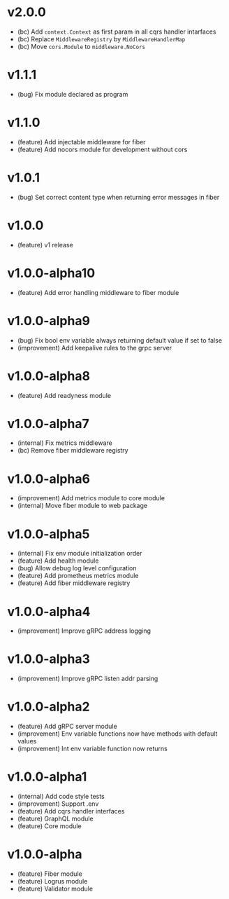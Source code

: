 # v2.0.0

- (bc) Add `context.Context` as first param in all cqrs handler intarfaces
- (bc) Replace `MiddlewareRegistry` by `MiddlewareHandlerMap`
- (bc) Move `cors.Module` to `middleware.NoCors`

# v1.1.1

- (bug) Fix module declared as program

# v1.1.0

- (feature) Add injectable middleware for fiber
- (feature) Add nocors module for development without cors

# v1.0.1

- (bug) Set correct content type when returning error messages in fiber

# v1.0.0

- (feature) v1 release

# v1.0.0-alpha10

- (feature) Add error handling middleware to fiber module

# v1.0.0-alpha9

- (bug) Fix bool env variable always returning default value if set to false
- (improvement) Add keepalive rules to the grpc server

# v1.0.0-alpha8

- (feature) Add readyness module

# v1.0.0-alpha7

- (internal) Fix metrics middleware
- (bc) Remove fiber middleware registry

# v1.0.0-alpha6

- (improvement) Add metrics module to core module
- (internal) Move fiber module to web package

# v1.0.0-alpha5

- (internal) Fix env module initialization order
- (feature) Add health module
- (bug) Allow debug log level configuration
- (feature) Add prometheus metrics module
- (feature) Add fiber middleware registry

# v1.0.0-alpha4

- (improvement) Improve gRPC address logging

# v1.0.0-alpha3

- (improvement) Improve gRPC listen addr parsing

# v1.0.0-alpha2

- (feature) Add gRPC server module
- (improvement) Env variable functions now have methods with default values
- (improvement) Int env variable function now returns

# v1.0.0-alpha1

- (internal) Add code style tests
- (improvement) Support .env
- (feature) Add cqrs handler interfaces
- (feature) GraphQL module
- (feature) Core module

# v1.0.0-alpha

- (feature) Fiber module
- (feature) Logrus module
- (feature) Validator module

